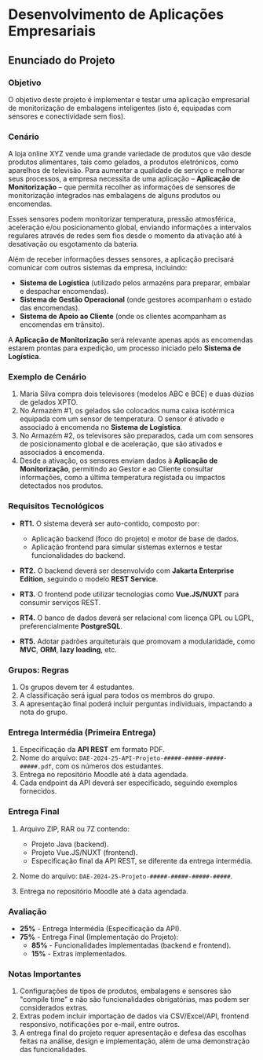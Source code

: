 # Desenvolvimento de Aplicações Empresariais

## Enunciado do Projeto

### Objetivo

O objetivo deste projeto é implementar e testar uma aplicação empresarial de monitorização de embalagens inteligentes (isto é, equipadas com sensores e conectividade sem fios).

### Cenário

A loja online XYZ vende uma grande variedade de produtos que vão desde produtos alimentares, tais como gelados, a produtos eletrónicos, como aparelhos de televisão. Para aumentar a qualidade de serviço e melhorar seus processos, a empresa necessita de uma aplicação – **Aplicação de Monitorização** – que permita recolher as informações de sensores de monitorização integrados nas embalagens de alguns produtos ou encomendas.

Esses sensores podem monitorizar temperatura, pressão atmosférica, aceleração e/ou posicionamento global, enviando informações a intervalos regulares através de redes sem fios desde o momento da ativação até à desativação ou esgotamento da bateria.

Além de receber informações desses sensores, a aplicação precisará comunicar com outros sistemas da empresa, incluindo:

- **Sistema de Logística** (utilizado pelos armazéns para preparar, embalar e despachar encomendas).
- **Sistema de Gestão Operacional** (onde gestores acompanham o estado das encomendas).
- **Sistema de Apoio ao Cliente** (onde os clientes acompanham as encomendas em trânsito).

A **Aplicação de Monitorização** será relevante apenas após as encomendas estarem prontas para expedição, um processo iniciado pelo **Sistema de Logística**.

### Exemplo de Cenário

1. Maria Silva compra dois televisores (modelos ABC e BCE) e duas dúzias de gelados XPTO.
2. No Armazém #1, os gelados são colocados numa caixa isotérmica equipada com um sensor de temperatura. O sensor é ativado e associado à encomenda no **Sistema de Logística**.
3. No Armazém #2, os televisores são preparados, cada um com sensores de posicionamento global e de aceleração, que são ativados e associados à encomenda.
4. Desde a ativação, os sensores enviam dados à **Aplicação de Monitorização**, permitindo ao Gestor e ao Cliente consultar informações, como a última temperatura registada ou impactos detectados nos produtos.

### Requisitos Tecnológicos

- **RT1.** O sistema deverá ser auto-contido, composto por:
  - Aplicação backend (foco do projeto) e motor de base de dados.
  - Aplicação frontend para simular sistemas externos e testar funcionalidades do backend.

- **RT2.** O backend deverá ser desenvolvido com **Jakarta Enterprise Edition**, seguindo o modelo **REST Service**.

- **RT3.** O frontend pode utilizar tecnologias como **Vue.JS/NUXT** para consumir serviços REST.

- **RT4.** O banco de dados deverá ser relacional com licença GPL ou LGPL, preferencialmente **PostgreSQL**.

- **RT5.** Adotar padrões arquiteturais que promovam a modularidade, como **MVC**, **ORM**, **lazy loading**, etc.

### Grupos: Regras

1. Os grupos devem ter 4 estudantes.
2. A classificação será igual para todos os membros do grupo.
3. A apresentação final poderá incluir perguntas individuais, impactando a nota do grupo.

### Entrega Intermédia (Primeira Entrega)

1. Especificação da **API REST** em formato PDF.
2. Nome do arquivo: `DAE-2024-25-API-Projeto-#####-#####-#####-#####.pdf`, com os números dos estudantes.
3. Entrega no repositório Moodle até à data agendada.
4. Cada endpoint da API deverá ser especificado, seguindo exemplos fornecidos.

### Entrega Final

1. Arquivo ZIP, RAR ou 7Z contendo:
   - Projeto Java (backend).
   - Projeto Vue.JS/NUXT (frontend).
   - Especificação final da API REST, se diferente da entrega intermédia.

2. Nome do arquivo: `DAE-2024-25-Projeto-#####-#####-#####-#####`.
3. Entrega no repositório Moodle até à data agendada.

### Avaliação

- **25%** - Entrega Intermédia (Especificação da API).
- **75%** - Entrega Final (Implementação do Projeto):
  - **85%** - Funcionalidades implementadas (backend e frontend).
  - **15%** - Extras implementados.

### Notas Importantes

1. Configurações de tipos de produtos, embalagens e sensores são "compile time" e não são funcionalidades obrigatórias, mas podem ser considerados extras.
2. Extras podem incluir importação de dados via CSV/Excel/API, frontend responsivo, notificações por e-mail, entre outros.
3. A entrega final do projeto requer apresentação e defesa das escolhas feitas na análise, design e implementação, além de uma demonstração das funcionalidades.

